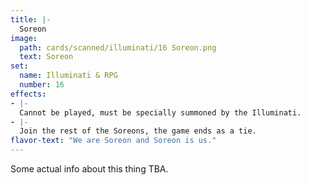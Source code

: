```yaml
---
title: |-
  Soreon
image: 
  path: cards/scanned/illuminati/16 Soreon.png
  text: Soreon
set:
  name: Illuminati & RPG
  number: 16
effects: 
- |-
  Cannot be played, must be specially summoned by the Illuminati.
- |-
  Join the rest of the Soreons, the game ends as a tie.
flavor-text: "We are Soreon and Soreon is us."
---
```

Some actual info about this thing TBA.
